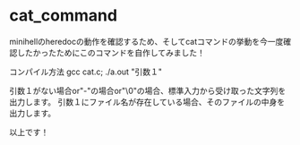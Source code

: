 # cat_command

minihellのheredocの動作を確認するため、そしてcatコマンドの挙動を今一度確認したかったためにこのコマンドを自作してみました！

コンパイル方法
gcc cat.c;
./a.out "引数１"

引数１がない場合or"-"の場合or"\0"の場合、標準入力から受け取った文字列を出力します。
引数１にファイル名が存在している場合、そのファイルの中身を出力します。

以上です！
